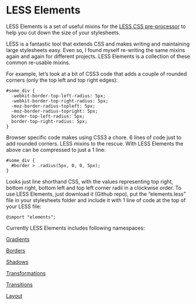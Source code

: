 LESS Elements
=============

LESS Elements is a set of useful mixins for the [LESS CSS pre-processor](http://lesscss.org) to help you cut down the size of your stylesheets.

LESS is a fantastic tool that extends CSS and makes writing and maintaining large stylesheets easy. Even so, I found myself re-writing the same mixins again and again for different projects. LESS Elements is a collection of these common re-usable mixins.

For example, let’s look at a bit of CSS3 code that adds a couple of rounded corners (only the top left and top right edges):

    #some_div {
      -webkit-border-top-left-radius: 5px;
      -webkit-border-top-right-radius: 5px;
      -moz-border-radius-topleft: 5px;
      -moz-border-radius-topright: 5px;
      border-top-left-radius: 5px;
      border-top-right-radius: 5px;
    }

Browser specific code makes using CSS3 a chore. 6 lines of code just to add rounded corners. LESS mixins to the rescue. With LESS Elements the above can be compressed to just a 1 line:

    #some_div {
      #border > .radius(5px, 0, 0, 5px);
    }

Looks just line shorthand CSS, with the values representing top right, bottom right, bottom left and top left corner radii in a clockwise order. To use LESS Elements, just download it (Github repo), put the “elements.less” file in your stylesheets folder and include it with 1 line of code at the top of your LESS file:

    @import "elements";
    
Currently LESS Elements includes following namespaces:

[Gradients](https://github.com/Oreolek/elements/wiki/Gradients)

[Borders](https://github.com/Oreolek/elements/wiki/Borders)

[Shadows](https://github.com/Oreolek/elements/wiki/Shadows)

[Transformations](https://github.com/Oreolek/elements/wiki/Transformations)

[Transitions](https://github.com/Oreolek/elements/wiki/Transitions)

[Layout](https://github.com/Oreolek/elements/wiki/Layout)